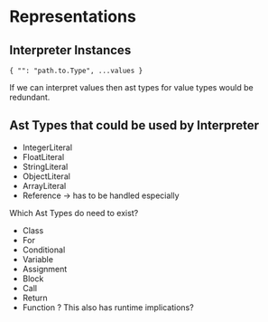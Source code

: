 # Representations

## Interpreter Instances

    { "": "path.to.Type", ...values }

If we can interpret values then ast types for value types would be redundant.

## Ast Types that could be used by Interpreter

- IntegerLiteral
- FloatLiteral
- StringLiteral
- ObjectLiteral
- ArrayLiteral
- Reference -> has to be handled especially

Which Ast Types do need to exist?

- Class
- For
- Conditional
- Variable
- Assignment
- Block
- Call
- Return
- Function ? This also has runtime implications?
